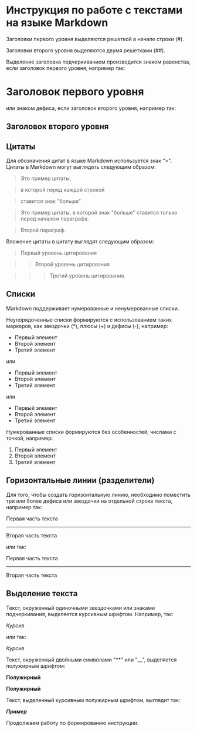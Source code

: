# Инструкция по работе с текстами на языке Markdown

Заголовки первого уровня выделяются решеткой в начале строки (#).

Заголовки второго уровня выделяются двумя решетками (##).

Выделение заголовка подчеркиванием производится знаком равенства, если заголовок первого уровня, например так:

Заголовок первого уровня
=
или знаком дефиса, если заголовок второго уровня, например так:

Заголовок второго уровня
-
## Цитаты

Для обозначения цитат в языке Markdown используется знак ">". Цитаты в Markdown могут выглядеть следующим образом:

>Это пример цитаты,

>в которой перед каждой строкой

>ставится знак "больше"

>Это пример цитаты,
в которой знак "больше" ставится только перед началом параграфа.

>Второй параграф.

Вложение цитаты в цитату выглядят следующим образом:

>Первый уровень цитирования

>>Второй уровень цитирования

>>>Третий уровень цитирования.

## Списки
Markdown поддерживает нумерованные и ненумерованные списки.

Неупорядоченные списки формируются с использованием таких маркеров, как звездочки (*), плюсы (+) и дефисы (-), например:

* Первый элемент
* Второй элемент
* Третий элемент

или

+ Первый элемент
+ Второй элемент
+ Третий элемент

или

- Первый элемент
- Второй элемент
- Третий элемент

Нумерованные списки формируются без особенностей, числами с точкой, например:

1. Первый элемент
2. Второй элемент
3. Третий элемент

## Горизонтальные линии (разделители)

Для того, чтобы создать горизонтальную линию, необходимо поместить три или более дефиса или звездочки на отдельной строке текста, например так:

Первая часть текста
***
Вторая часть текста

или так:

Первая часть текста

---------
Вторая часть текста

## Выделение текста

Текст, окруженный одиночными звездочками или знаками подчеркивания, выделяется курсивным шрифтом. Например, так:

*Курсив*

или так:

_Курсив_

Текст, окруженный двойными символами "**" или "__", выделяется полужирным шрифтом:

**Полужирный**

__Полужирный__

Текст, выделенный курсивным полужирным шрифтом, выглядит так:

***Пример***

Продолжаем работу по формированию инструкции.

